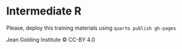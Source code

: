 # Intermediate R

Please, deploy this training materials using `quarto publish gh-pages`

Jean Golding Institute © CC-BY 4.0